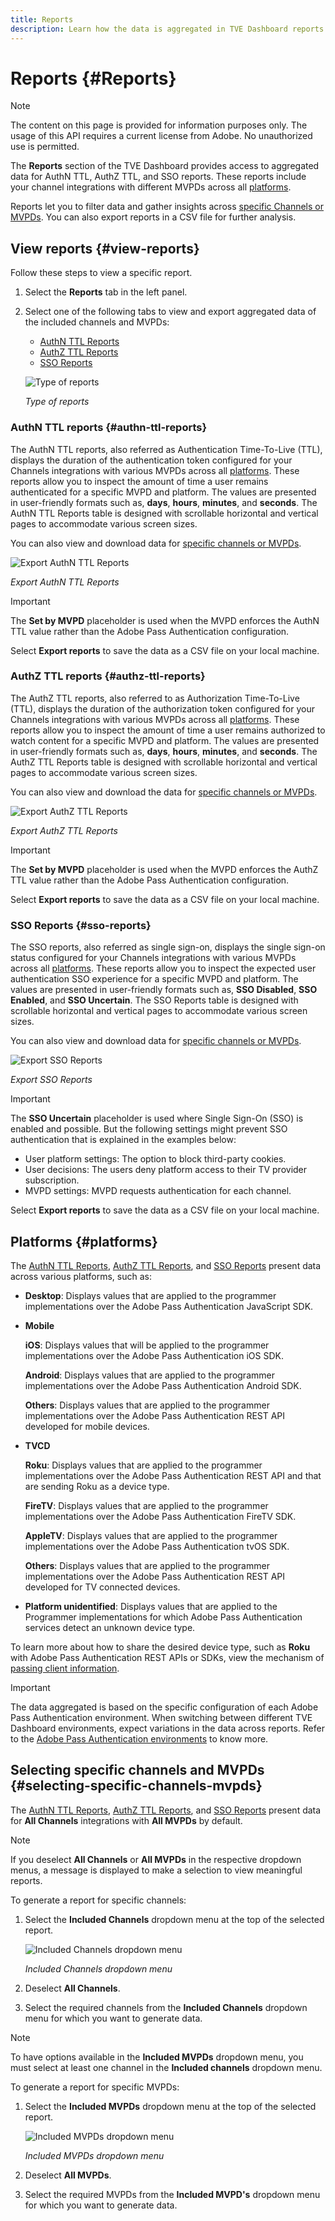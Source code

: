 ```yaml
---
title: Reports
description: Learn how the data is aggregated in TVE Dashboard reports.
---
```

# Reports {#Reports}

>[!NOTE]
>
>The content on this page is provided for information purposes only. The usage of this API requires a current license from Adobe. No unauthorized use is permitted.

The **Reports** section of the TVE Dashboard provides access to aggregated data for AuthN TTL, AuthZ TTL, and SSO reports. These reports include your channel integrations with different MVPDs across all [platforms](#platforms).

Reports let you to filter data and gather insights across [specific Channels or MVPDs](#selecting-specific-channels-mvpds). You can also export reports in a CSV file for further analysis.

## View reports {#view-reports}

Follow these steps to view a specific report.

1. Select the **Reports** tab in the left panel.
1. Select one of the following tabs to view and export aggregated data of the included channels and MVPDs:
   * [AuthN TTL Reports](#authn-ttl-reports)
   * [AuthZ TTL Reports](#authz-ttl-reports)
   * [SSO Reports](#sso-reports)

   ![Type of reports](assets/type-of-reports.png)

   *Type of reports*

### AuthN TTL reports {#authn-ttl-reports}

The AuthN TTL reports, also referred as Authentication Time-To-Live (TTL), displays the duration of the authentication token configured for your Channels integrations with various MVPDs across all [platforms](#platforms). These reports allow you to inspect the amount of time a user remains authenticated for a specific MVPD and platform. The values are presented in user-friendly formats such as, **days**, **hours**, **minutes**, and **seconds**. The AuthN TTL Reports table is designed with scrollable horizontal and vertical pages to accommodate various screen sizes.

You can also view and download data for [specific channels or MVPDs](#selecting-specific-channels-mvpds).

![Export AuthN TTL Reports](assets/authn-ttl-reports.png)

*Export AuthN TTL Reports*

>[!IMPORTANT]
>
> The **Set by MVPD** placeholder is used when the MVPD enforces the AuthN TTL value rather than the Adobe Pass Authentication configuration.

Select **Export reports** to save the data as a CSV file on your local machine.

### AuthZ TTL reports {#authz-ttl-reports}

The AuthZ TTL reports, also referred to as Authorization Time-To-Live (TTL), displays the duration of the authorization token configured for your Channels integrations with various MVPDs across all [platforms](#platforms). These reports allow you to inspect the amount of time a user remains authorized to watch content for a specific MVPD and platform. The values are presented in user-friendly formats such as, **days**, **hours**, **minutes**, and **seconds**. The AuthZ TTL Reports table is designed with scrollable horizontal and vertical pages to accommodate various screen sizes.

You can also view and download the data for [specific channels or MVPDs](#selecting-specific-channels-mvpds).

![Export AuthZ TTL Reports](assets/authz-ttl-reports.png)

*Export AuthZ TTL Reports*

>[!IMPORTANT]
>
> The **Set by MVPD** placeholder is used when the MVPD enforces the AuthZ TTL value rather than the Adobe Pass Authentication configuration.

Select **Export reports** to save the data as a CSV file on your local machine. 

### SSO Reports {#sso-reports}

The SSO reports, also referred as single sign-on, displays the single sign-on status configured for your Channels integrations with various MVPDs across all [platforms](#platforms). These reports allow you to inspect the expected user authentication SSO experience for a specific MVPD and platform. The values are presented in user-friendly formats such as, **SSO Disabled**, **SSO Enabled**, and **SSO Uncertain**. The SSO Reports table is designed with scrollable horizontal and vertical pages to accommodate various screen sizes.

You can also view and download data for [specific channels or MVPDs](#selecting-specific-channels-mvpds).

![Export SSO Reports](assets/sso-reports.png)

*Export SSO Reports*

>[!IMPORTANT]
>
> The **SSO Uncertain** placeholder is used where Single Sign-On (SSO) is enabled and possible. But the following settings might prevent SSO authentication that is explained in the examples below:
>
> * User platform settings: The option to block third-party cookies.
> * User decisions: The users deny platform access to their TV provider subscription.
> * MVPD settings: MVPD requests authentication for each channel.

Select **Export reports** to save the data as a CSV file on your local machine.

## Platforms {#platforms}

The [AuthN TTL Reports](#authn-ttl-reports), [AuthZ TTL Reports](#authz-ttl-reports), and [SSO Reports](#sso-reports) present data across various platforms, such as:

* **Desktop**: Displays values that are applied to the programmer implementations over the Adobe Pass Authentication JavaScript SDK.

* **Mobile** 

   **iOS**: Displays values that will be applied to the programmer implementations over the Adobe Pass Authentication iOS SDK.

   **Android**: Displays values that are applied to the programmer implementations over the Adobe Pass Authentication Android SDK.

   **Others**: Displays values that are applied to the programmer implementations over the Adobe Pass Authentication REST API developed for mobile devices.

* **TVCD**

   **Roku**: Displays values that are applied to the programmer implementations over the Adobe Pass Authentication REST API and that are sending Roku as a device type.

   **FireTV**: Displays values that are applied to the programmer implementations over the Adobe Pass Authentication FireTV SDK.

   **AppleTV**: Displays values that are applied to the programmer implementations over the Adobe Pass Authentication tvOS SDK.

   **Others**: Displays values that are applied to the programmer implementations over the Adobe Pass Authentication REST API developed for TV connected devices.

* **Platform unidentified**: Displays values that are applied to the Programmer implementations for which Adobe Pass Authentication services detect an unknown device type.

To learn more about how to share the desired device type, such as **Roku** with Adobe Pass Authentication REST APIs or SDKs, view the mechanism of [passing client information](/help/authentication/passing-client-information-device-connection-and-application.md).

>[!IMPORTANT]
>
> The data aggregated is based on the specific configuration of each Adobe Pass Authentication environment. When switching between different TVE Dashboard environments, expect variations in the data across reports. Refer to the [Adobe Pass Authentication environments](/help/authentication/tve-dashboard-environments.md) to know more. 

## Selecting specific channels and MVPDs {#selecting-specific-channels-mvpds} 

The [AuthN TTL Reports](#authn-ttl-reports), [AuthZ TTL Reports](#authz-ttl-reports), and [SSO Reports](#sso-reports) present data for **All Channels** integrations with **All MVPDs** by default.

>[!NOTE]
>
> If you deselect **All Channels** or **All MVPDs** in the respective dropdown menus, a message is displayed to make a selection to view meaningful reports.

To generate a report for specific channels:

1. Select the **Included Channels** dropdown menu at the top of the selected report.

   ![Included Channels dropdown menu](assets/include-channels.png)

   *Included Channels dropdown menu*

1. Deselect **All Channels**.
1. Select the required channels from the **Included Channels** dropdown menu for which you want to generate data.

>[!NOTE]
>
> To have options available in the **Included MVPDs** dropdown menu, you must select at least one channel in the **Included channels** dropdown menu.

To generate a report for specific MVPDs:

1. Select the **Included MVPDs** dropdown menu at the top of the selected report.

   ![Included MVPDs dropdown menu](assets/include-mvpds.png)

   *Included MVPDs dropdown menu*

1. Deselect **All MVPDs**.
1. Select the required MVPDs from the **Included MVPD's** dropdown menu for which you want to generate data.
